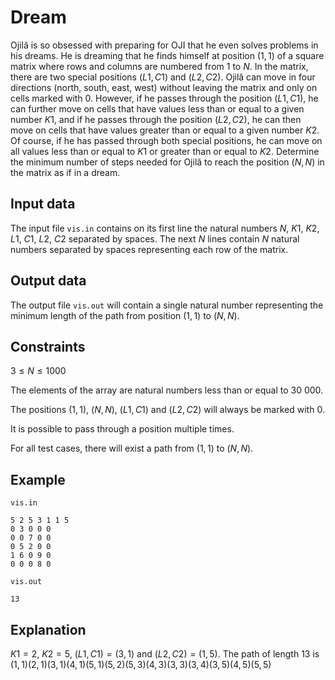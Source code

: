 # Dream

Ojilă is so obsessed with preparing for OJI that he even solves problems in his dreams. He is dreaming that he finds himself at position $(1,1)$ of a square matrix where rows and columns are numbered from $1$ to $N$. In the matrix, there are two special positions $(L1,C1)$ and $(L2,C2)$. Ojilă can move in four directions (north, south, east, west) without leaving the matrix and only on cells marked with $0$. However, if he passes through the position $(L1,C1)$, he can further move on cells that have values less than or equal to a given number $K1$, and if he passes through the position $(L2,C2)$, he can then move on cells that have values greater than or equal to a given number $K2$. Of course, if he has passed through both special positions, he can move on all values less than or equal to $K1$ or greater than or equal to $K2$. Determine the minimum number of steps needed for Ojilă to reach the position $(N,N)$ in the matrix as if in a dream.

## Input data

The input file `vis.in` contains on its first line the natural numbers $N$, $K1$, $K2$, $L1$, $C1$, $L2$, $C2$ separated by spaces. The next $N$ lines contain $N$ natural numbers separated by spaces representing each row of the matrix.

## Output data

The output file `vis.out` will contain a single natural number representing the minimum length of the path from position $(1,1)$ to $(N,N)$.

## Constraints

$3 \leq N \leq 1000$

The elements of the array are natural numbers less than or equal to $30\ 000$.

The positions $(1,1)$, $(N,N)$, $(L1, C1)$ and $(L2,C2)$ will always be marked with $0$.

It is possible to pass through a position multiple times.

For all test cases, there will exist a path from $(1,1)$ to $(N,N)$.

## Example

`vis.in`
```
5 2 5 3 1 1 5 
0 3 0 0 0 
0 0 7 0 0 
0 5 2 0 0 
1 6 0 9 0
0 0 0 8 0
```

`vis.out`
```
13
```

## Explanation

$K1=2$, $K2=5$, $(L1, C1)=(3,1)$ and $(L2,C2)=(1,5)$. The path of length $13$ is $(1,1) (2,1) (3,1) (4,1) (5,1) (5,2) (5,3) (4,3) (3,3) (3,4) (3,5) (4,5) (5,5)$